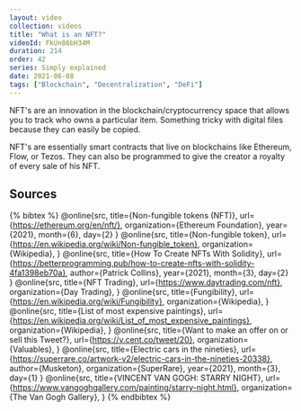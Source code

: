 ```yaml
---
layout: video
collection: videos
title: "What is an NFT?"
videoId: FkUn86bH34M
duration: 214
order: 42
series: Simply explained
date: 2021-06-08
tags: ["Blockchain", "Decentralization", "DeFi"]
---
```


NFT's are an innovation in the blockchain/cryptocurrency space that allows you to track who owns a particular item. Something tricky with digital files because they can easily be copied.  

NFT's are essentially smart contracts that live on blockchains like Ethereum, Flow, or Tezos. They can also be programmed to give the creator a royalty of every sale of his NFT.

<!--more-->


## Sources

{% bibtex %}
@online{src,
    title={Non-fungible tokens (NFT)},
    url={https://ethereum.org/en/nft/},
    organization={Ethereum Foundation},
    year={2021},
    month={6},
    day={2}
}
@online{src,
    title={Non-fungible token},
    url={https://en.wikipedia.org/wiki/Non-fungible_token},
    organization={Wikipedia},
}
@online{src,
    title={How To Create NFTs With Solidity},
    url={https://betterprogramming.pub/how-to-create-nfts-with-solidity-4fa1398eb70a},
    author={Patrick Collins},
    year={2021},
    month={3},
    day={2}
}
@online{src,
    title={NFT Trading},
    url={https://www.daytrading.com/nft},
    organization={Day Trading},
}
@online{src,
    title={Fungibility},
    url={https://en.wikipedia.org/wiki/Fungibility},
    organization={Wikipedia},
}
@online{src,
    title={List of most expensive paintings},
    url={https://en.wikipedia.org/wiki/List_of_most_expensive_paintings},
    organization={Wikipedia},
}
@online{src,
    title={Want to make an offer on or sell this Tweet?},
    url={https://v.cent.co/tweet/20},
    organization={Valuables},
}
@online{src,
    title={Electric cars in the nineties},
    url={https://superrare.co/artwork-v2/electric-cars-in-the-nineties-20338},
    author={Musketon},
    organization={SuperRare},
    year={2021},
    month={3},
    day={1}
}
@online{src,
    title={VINCENT VAN GOGH: STARRY NIGHT},
    url={https://www.vangoghgallery.com/painting/starry-night.html},
    organization={The Van Gogh Gallery},
}
{% endbibtex %}
